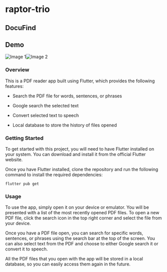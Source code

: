 # raptor-trio

## DocuFind

## Demo

<div style="display: flex; align-items: center;">
  <img src="image1.jpg" alt="Image 1" style="float: left;">
  <img src="image2.jpg" alt="Image 2" style="float: right;">
</div>

### Overview

This is a PDF reader app built using Flutter, which provides the following features:

* Search the PDF file for words, sentences, or phrases

* Google search the selected text

* Convert selected text to speech

* Local database to store the history of files opened


### Getting Started

To get started with this project, you will need to have Flutter installed on your system. You can download and install it from the official Flutter website.

Once you have Flutter installed, clone the repository and run the following command to install the required dependencies:

```
flutter pub get
```


### Usage

To use the app, simply open it on your device or emulator. You will be presented with a list of the most recently opened PDF files. To open a new PDF file, click the search icon in the top right corner and select the file from your device.

Once you have a PDF file open, you can search for specific words, sentences, or phrases using the search bar at the top of the screen. You can also select text from the PDF and choose to either Google search it or convert it to speech.

All the PDF files that you open with the app will be stored in a local database, so you can easily access them again in the future.